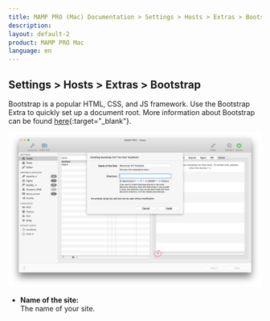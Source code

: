 ```yaml
---
title: MAMP PRO (Mac) Documentation > Settings > Hosts > Extras > Bootstrap
description: 
layout: default-2
product: MAMP PRO Mac
language: en
---
```


## Settings > Hosts > Extras > Bootstrap

Bootstrap is a popular HTML, CSS, and JS framework. Use the Bootstrap Extra to quickly set up a document root. More information about Bootstrap can be found [here](https://www.getbootstrap.com){:target="_blank"}.

![MAMP](BootStrap.png)

*  **Name of the site:**  
   The name of your site.



